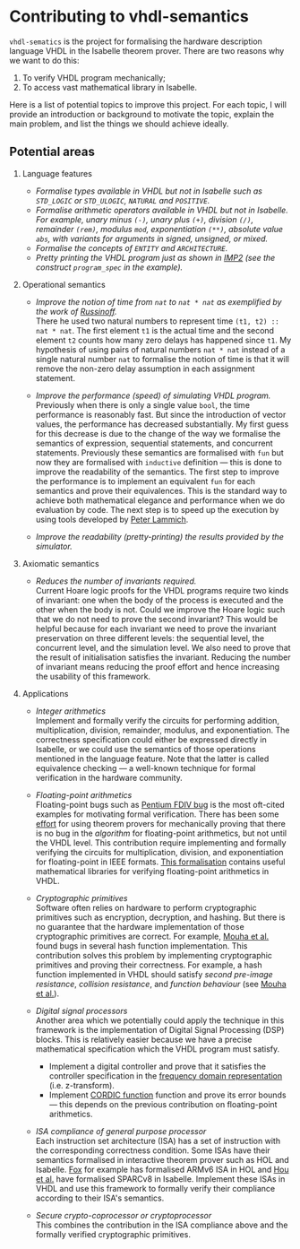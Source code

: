 # Contributing to vhdl-semantics

`vhdl-sematics` is the project for formalising the hardware description language VHDL in the Isabelle theorem prover. There are two reasons why we want to do this: 

1. To verify VHDL program mechanically; 
2. To access vast mathematical library in Isabelle.

Here is a list of potential topics to improve this project. For each topic, I will provide an introduction or background to motivate the topic, explain the main problem, and list the things we should achieve ideally.

## Potential areas

1. Language features
    * _Formalise types available in VHDL but not in Isabelle such as `STD_LOGIC` or `STD_ULOGIC`, `NATURAL` and `POSITIVE`._
    * _Formalise arithmetic operators available in VHDL but not in Isabelle.  
       For example, unary minus `(-)`, unary plus `(+)`, division `(/)`, remainder `(rem)`, modulus `mod`, exponentiation `(**)`, absolute value `abs`, with variants for arguments in signed, unsigned, or mixed._ 
    * _Formalise the concepts of `ENTITY` and `ARCHITECTURE`._
    * _Pretty printing the VHDL program just as shown in [IMP2](https://www.isa-afp.org/entries/IMP2.html) (see the construct `program_spec` in the example)._

2. Operational semantics
    * _Improve the notion of time from `nat` to `nat * nat` as exemplified by the work of [Russinoff](https://link.springer.com/article/10.1007/BF01383871)._  
    There he used two natural numbers to represent time `(t1, t2) :: nat * nat`. The first element `t1` is the actual time and the second element `t2` counts how many zero delays has happened since `t1`. My hypothesis of using pairs of natural numbers `nat * nat` instead of a single natural number `nat` to formalise the notion of time is that it will remove the non-zero delay assumption in each assignment statement.

    * _Improve the performance (speed) of simulating VHDL program._   
    Previously when there is only a single value `bool`, the time performance is reasonably fast. But since the introduction of vector values, the performance has decreased substantially. My first guess for this decrease is due to the change of the way we formalise the semantics of expression, sequential statements, and concurrent statements. Previously these semantics are formalised with `fun` but now they are formalised with `inductive` definition — this is done to improve the readability of the semantics. The first step to improve the performance is to implement an equivalent `fun` for each semantics and prove their equivalences. This is the standard way to achieve both mathematical elegance and performance when we do evaluation by code. The next step is to speed up the execution by using tools developed by [Peter Lammich](http://www21.in.tum.de/~lammich/refine_tutorial.html). 
    
    * _Improve the readability (pretty-printing) the results provided by the simulator._ 
    
3. Axiomatic semantics 
    * _Reduces the number of invariants required._  
        Current Hoare logic proofs for the VHDL programs require two kinds of invariant: one when the body of the process is executed and the other when the body is not. Could we improve the Hoare logic such that we do not need to prove the second invariant? This would be helpful because for each invariant we need to prove the invariant preservation on three different levels: the sequential level, the concurrent level, and the simulation level. We also need to prove that the result of initialisation satisfies the invariant. Reducing the number of invariant means reducing the proof effort and hence increasing the usability of this framework.

4. Applications
    * _Integer arithmetics_   
        Implement and formally verify the circuits for performing addition, multiplication, division, remainder, modulus, and exponentiation. The correctness specification could either be expressed directly in Isabelle, or we could use the semantics of those operations mentioned in the language feature. Note that the latter is called equivalence checking — a well-known technique for formal verification in the hardware community. 

    * _Floating-point arithmetics_  
        Floating-point bugs such as [Pentium FDIV bug](en.wikipedia.org/wiki/Pentium_FDIV_bug) is the most oft-cited examples for motivating formal verification. There has been some [effort](https://doi.org/10.1007/11757283_8) for using theorem provers for mechanically proving that there is no bug in the *algorithm* for floating-point arithmetics, but not until the VHDL level. This contribution require implementing and formally verifying the circuits for multiplication, division, and exponentiation for floating-point in IEEE formats. [This formalisation](www.isa-afp.org/entries/IEEE_Floating_Point.html) contains useful mathematical libraries for verifying floating-point arithmetics in VHDL. 
        
    * _Cryptographic primitives_  
        Software often relies on hardware to perform cryptographic primitives such as encryption, decryption, and hashing. But there is no guarantee that the hardware implementation of those cryptographic primitives are correct. For example, [Mouha et al.](https://doi.org/10.1109/TR.2018.2847247) found bugs in several hash function implementation. This contribution solves this problem by implementing cryptographic primitives and proving their correctness. For example, a hash function implemented in VHDL should satisfy _second pre-image resistance_, _collision resistance_, and _function behaviour_ (see [Mouha et al.](https://doi.org/10.1109/TR.2018.2847247)).
        
    * _Digital signal processors_  
        Another area which we potentially could apply the technique in this framework is the implementation of Digital Signal Processing (DSP) blocks. This is relatively easier because we have a precise mathematical specification which the VHDL program must satisfy. 
        * Implement a digital controller and prove that it satisfies the controller specification in the [frequency domain representation](www.isa-afp.org/entries/Laplace_Transform.html) (i.e. z-transform). 
        * Implement [CORDIC function](https://www.springer.com/gp/book/9781447115939) function and prove its error bounds — this depends on the previous contribution on floating-point arithmetics.
        
    * _ISA compliance of general purpose processor_  
        Each instruction set architecture (ISA) has a set of instruction with the corresponding correctness condition. Some ISAs have their semantics formalised in interactive theorem prover such as HOL and Isabelle. [Fox](https://www.cl.cam.ac.uk/techreports/UCAM-CL-TR-545.html) for example has formalised ARMv6 ISA in HOL and [Hou et al.](https://www.isa-afp.org/entries/SPARCv8.html) have formalised SPARCv8 in Isabelle. Implement these ISAs in VHDL and use this framework to formally verify their compliance according to their ISA's semantics.
        
    * _Secure crypto-coprocessor or cryptoprocessor_  
        This combines the contribution in the ISA compliance above and the formally verified cryptographic primitives.
    
